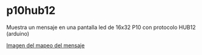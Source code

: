 # p10hub12
Muestra un mensaje en una pantalla led de 16x32 P10 con protocolo HUB12 (arduino)

[Imagen del mapeo del mensaje](https://github.com/enzozordan/p10hub12/blob/master/MENSAJE.PNG)
